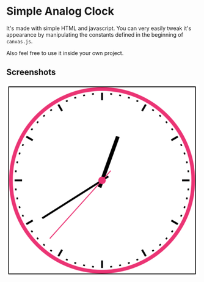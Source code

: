 # Simple Analog Clock
It's made with simple HTML and javascript. You can very easily tweak it's appearance by manipulating the constants defined in the beginning of `canvas.js`.

Also feel free to use it inside your own project.

## Screenshots
![image](./screenshots/ss1.png)
